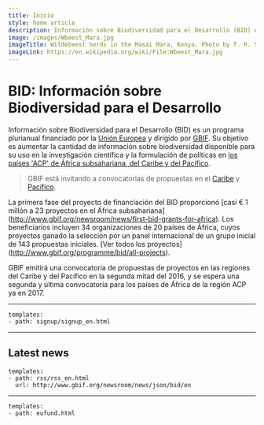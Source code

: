 ```yaml
---
title: Inicio
style: home article
description: Información sobre Biodiversidad para el Desarrollo (BID) es un programa plurianual financiado por la Unión Europea y coordinado por GBIF. Su objetivo es aumentar la cantidad de información sobre biodiversidad disponible para su uso en la investigación científica y la formulación de políticas en los países de África subsahariana, del Caribe y del Pacífico el 'ACP'.
image: /images/Wbeest_Mara.jpg
imageTitle: Wildebeest herds in the Masai Mara, Kenya. Photo by T. R. Shankar Raman. CC BY 3.0.
imageLink: https://en.wikipedia.org/wiki/File:Wbeest_Mara.jpg
---
```

BID: Información sobre Biodiversidad para el Desarrollo
===================

Información sobre Biodiversidad para el Desarrollo (BID) es un programa plurianual financiado por la [Unión Europea](http://europa.eu) y dirigido por [GBIF](http://gbif.org). Su objetivo es aumentar la cantidad de información sobre biodiversidad disponible para su uso en la investigación científica y la formulación de políticas en [los países 'ACP' de África subsahariana, del Caribe y del Pacífico](http://www.acp.int/content/secretariat-acp).

> GBIF está invitando a convocatorias de propuestas en el [Caribe](../calls/caribbean-2016/introduction) y [Pacífico](../calls/pacific-2016/introduction).

La primera fase del proyecto de financiación del BID proporcionó [casi € 1 millón a 23 proyectos en el África subsahariana] (http://www.gbif.org/newsroom/news/first-bid-grants-for-africa). Los beneficiarios incluyen 34 organizaciones de 20 países de África, cuyos proyectos ganado la selección por un panel internacional de un grupo inicial de 143 propuestas iniciales. [Ver todos los proyectos] (http://www.gbif.org/programme/bid/all-projects).

GBIF emitirá una convocatoria de propuestas de proyectos en las regiones del Caribe y del Pacífico en la segunda mitad del 2016, y se espera una segunda y última convocatoria para los países de África de la región ACP ya en 2017.

-----------------

```styledYaml
templates:
- path: signup/signup_en.html
```

-----------------

Latest news
-------------------

```styledYaml
templates:
- path: rss/rss_en.html
  url: http://www.gbif.org/newsroom/news/json/bid/en
```
-------


```styledYaml
templates:
- path: eufund.html
```


